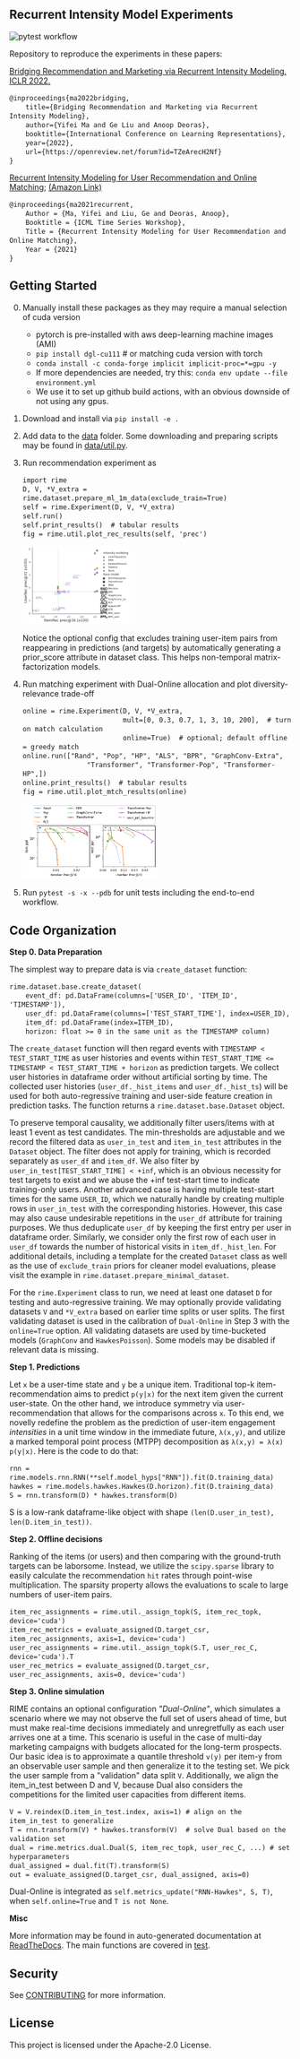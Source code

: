 ## Recurrent Intensity Model Experiments

![pytest workflow](https://github.com/awslabs/recurrent-intensity-model-experiments/actions/workflows/python-app.yml/badge.svg)

Repository to reproduce the experiments in these papers:

[Bridging Recommendation and Marketing via Recurrent Intensity Modeling. ICLR 2022.](https://openreview.net/forum?id=TZeArecH2Nf)
```
@inproceedings{ma2022bridging,
    title={Bridging Recommendation and Marketing via Recurrent Intensity Modeling},
    author={Yifei Ma and Ge Liu and Anoop Deoras},
    booktitle={International Conference on Learning Representations},
    year={2022},
    url={https://openreview.net/forum?id=TZeArecH2Nf}
}
```

[Recurrent Intensity Modeling for User Recommendation and Online Matching](http://roseyu.com/time-series-workshop/submissions/2021/TSW-ICML2021_paper_47.pdf);
[(Amazon Link)](https://www.amazon.science/publications/recurrent-intensity-modeling-for-user-recommendation-and-online-matching)

```
@inproceedings{ma2021recurrent,
    Author = {Ma, Yifei and Liu, Ge and Deoras, Anoop},
    Booktitle = {ICML Time Series Workshop},
    Title = {Recurrent Intensity Modeling for User Recommendation and Online Matching},
    Year = {2021}
}
```

## Getting Started

0. Manually install these packages as they may require a manual selection of cuda version
    - pytorch is pre-installed with aws deep-learning machine images (AMI)
    - `pip install dgl-cu111` # or matching cuda version with torch
    - `conda install -c conda-forge implicit implicit-proc=*=gpu -y`
    - If more dependencies are needed, try this: `conda env update --file environment.yml`
    - We use it to set up github build actions, with an obvious downside of not using any gpus.
1. Download and install via `pip install -e .`
2. Add data to the [data](data) folder. Some downloading and preparing scripts may be found in [data/util.py](data/util.py).
3. Run recommendation experiment as
    ```
    import rime
    D, V, *V_extra = rime.dataset.prepare_ml_1m_data(exclude_train=True)
    self = rime.Experiment(D, V, *V_extra)
    self.run()
    self.print_results()  # tabular results
    fig = rime.util.plot_rec_results(self, 'prec')
    ```

    <img src="figure/rec-ml-1m-prec.png" alt="rec-ml-1m-prec" width="40%"/>

    Notice the optional config that excludes training user-item pairs from reappearing in predictions (and targets) by automatically generating a prior_score attribute in dataset class. This helps non-temporal matrix-factorization models.

4. Run matching experiment with Dual-Online allocation and plot diversity-relevance trade-off
   ```
   online = rime.Experiment(D, V, *V_extra,
                            mult=[0, 0.3, 0.7, 1, 3, 10, 200],  # turn on match calculation
                            online=True)  # optional; default offline = greedy match
   online.run(["Rand", "Pop", "HP", "ALS", "BPR", "GraphConv-Extra",
                   "Transformer", "Transformer-Pop", "Transformer-HP",])
   online.print_results()  # tabular results
   fig = rime.util.plot_mtch_results(online)
   ```

    <img src="figure/online-ml-1m.png" alt="online-ml-1m" width="50%"/>

5. Run `pytest -s -x --pdb` for unit tests including the end-to-end workflow.

## Code Organization

**Step 0. Data Preparation**

The simplest way to prepare data is via `create_dataset` function:
```
rime.dataset.base.create_dataset(
    event_df: pd.DataFrame(columns=['USER_ID', 'ITEM_ID', 'TIMESTAMP']),
    user_df: pd.DataFrame(columns=['TEST_START_TIME'], index=USER_ID),
    item_df: pd.DataFrame(index=ITEM_ID),
    horizon: float >= 0 in the same unit as the TIMESTAMP column)
```
The `create_dataset` function will then regard events with `TIMESTAMP < TEST_START_TIME` as user histories and events within `TEST_START_TIME <= TIMESTAMP < TEST_START_TIME + horizon` as prediction targets. We collect user histories in dataframe order without artificial sorting by time. The collected user histories (`user_df._hist_items` and `user_df._hist_ts`) will be used for both auto-regressive training and user-side feature creation in prediction tasks. The function returns a `rime.dataset.base.Dataset` object.

To preserve temporal causality, we additionally filter users/items with at least 1 event as test candidates. The min-thresholds are adjustable and we record the filtered data as `user_in_test` and `item_in_test` attributes in the `Dataset` object. The filter does not apply for training, which is recorded separately as `user_df` and `item_df`.
We also filter by `user_in_test[TEST_START_TIME] < +inf`, which is an obvious necessity for test targets to exist and we abuse the +inf test-start time to indicate training-only users.
Another advanced case is having multiple test-start times for the same `USER_ID`, which we naturally handle by creating multiple rows in `user_in_test` with the corresponding histories. However, this case may also cause undesirable repetitions in the `user_df` attribute for training purposes. We thus deduplicate `user_df` by keeping the first entry per user in dataframe order. Similarly, we consider only the first row of each user in `user_df` towards the number of historical visits in `item_df._hist_len`.
For additional details, including a template for the created `Dataset` class as well as the use of `exclude_train` priors for cleaner model evaluations, please visit the example in `rime.dataset.prepare_minimal_dataset`.

For the `rime.Experiment` class to run, we need at least one dataset `D` for testing and auto-regressive training. We may optionally provide validating datasets `V` and `*V_extra` based on earlier time splits or user splits. The first validating dataset is used in the calibration of `Dual-Online` in Step 3 with the `online=True` option. All validating datasets are used by time-bucketed models (`GraphConv` and `HawkesPoisson`). Some models may be disabled if relevant data is missing.

**Step 1. Predictions**

Let `x` be a user-time state and `y` be a unique item. Traditional top-k item-recommendation aims to predict `p(y|x)` for the next item given the current user-state. On the other hand, we introduce symmetry via user-recommendation that allows for the comparisons across `x`. To this end, we novelly redefine the problem as the prediction of user-item engagement *intensities* in a unit time window in the immediate future, `λ(x,y)`, and utilize a marked temporal point process (MTPP) decomposition as `λ(x,y) = λ(x) p(y|x)`. Here is the code to do that:
```
rnn = rime.models.rnn.RNN(**self.model_hyps["RNN"]).fit(D.training_data)
hawkes = rime.models.hawkes.Hawkes(D.horizon).fit(D.training_data)
S = rnn.transform(D) * hawkes.transform(D)
```
S is a low-rank dataframe-like object with shape `(len(D.user_in_test), len(D.item_in_test))`.

**Step 2. Offline decisions**

Ranking of the items (or users) and then comparing with the ground-truth targets can be laborsome. Instead, we utilize the `scipy.sparse` library to easily calculate the recommendation `hit` rates through point-wise multiplication. The sparsity property allows the evaluations to scale to large numbers of user-item pairs.
```
item_rec_assignments = rime.util._assign_topk(S, item_rec_topk, device='cuda')
item_rec_metrics = evaluate_assigned(D.target_csr, item_rec_assignments, axis=1, device='cuda')
user_rec_assignments = rime.util._assign_topk(S.T, user_rec_C, device='cuda').T
user_rec_metrics = evaluate_assigned(D.target_csr, user_rec_assignments, axis=0, device='cuda')
```

**Step 3. Online simulation**

RIME contains an optional configuration *"Dual-Online"*, which simulates a scenario where we may not observe the full set of users ahead of time, but must make real-time decisions immediately and unregretfully as each user arrives one at a time.
This scenario is useful in the case of multi-day marketing campaigns with budgets allocated for the long-term prospects.
Our basic idea is to approximate a quantile threshold `v(y)` per item-y from an observable user sample and then generalize it to the testing set.
We pick the user sample from a "validation" data split `V`.
Additionally, we align the item_in_test between D and V, because Dual also considers the competitions for the limited user capacities from different items.
```
V = V.reindex(D.item_in_test.index, axis=1) # align on the item_in_test to generalize
T = rnn.transform(V) * hawkes.transform(V)  # solve Dual based on the validation set
dual = rime.metrics.dual.Dual(S, item_rec_topk, user_rec_C, ...) # set hyperparameters
dual_assigned = dual.fit(T).transform(S)
out = evaluate_assigned(D.target_csr, dual_assigned, axis=0)
```

Dual-Online is integrated as `self.metrics_update("RNN-Hawkes", S, T)`,
when `self.online=True` and `T is not None`.

**Misc**

More information may be found in auto-generated documentation at [ReadTheDocs](https://recurrent-intensity-model-experiments.readthedocs.io/).
The main functions are covered in [test](test).


## Security

See [CONTRIBUTING](CONTRIBUTING.md#security-issue-notifications) for more information.

## License

This project is licensed under the Apache-2.0 License.

